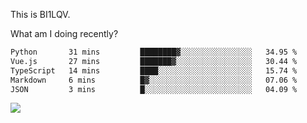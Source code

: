 This is BI1LQV.

What am I doing recently?

<!--START_SECTION:waka-->

```txt
Python       31 mins         ████████▓░░░░░░░░░░░░░░░░   34.95 %
Vue.js       27 mins         ███████▓░░░░░░░░░░░░░░░░░   30.44 %
TypeScript   14 mins         ████░░░░░░░░░░░░░░░░░░░░░   15.74 %
Markdown     6 mins          █▓░░░░░░░░░░░░░░░░░░░░░░░   07.06 %
JSON         3 mins          █░░░░░░░░░░░░░░░░░░░░░░░░   04.09 %
```

<!--END_SECTION:waka-->

<img src="https://github-readme-stats.vercel.app/api?username=bi1lqv&show_icons=true&count_private=true">
